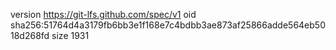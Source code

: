 version https://git-lfs.github.com/spec/v1
oid sha256:51764d4a3179fb6bb3e1f168e7c4bdbb3ae873af25866adde564eb5018d268fd
size 1931
